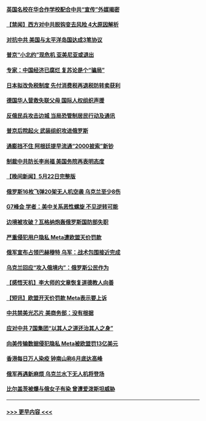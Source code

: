 #### [英国名校在华合作学校配合中共“宣传”外媒揭密](../pages/prog202/a103718513.md?t=05240043) 
#### [【禁闻】西方对中共脱钩变去风险 4大原因解析](../pages/prog202/a103718512.md?t=05240043) 
#### [对抗中共 美国与太平洋岛国达成3笔协议](../pages/prog202/a103718380.md?t=05240043) 
#### [普京“小北约”现危机 亚美尼亚或退出](../pages/prog202/a103718376.md?t=05240043) 
#### [专家：中国经济已腐烂 复苏论是个“骗局”](../pages/prog202/a103718368.md?t=05240043) 
#### [日本拟改免税制度 先付消费税再退税防转卖获利](../pages/prog202/a103718329.md?t=05240043) 
#### [德国华人营救失联父母 国际人权组织声援](../pages/prog202/a103718317.md?t=05240043) 
#### [反俄民兵攻击边城 当局恐管制居民行动及通讯](../pages/prog202/a103718301.md?t=05240043) 
#### [普京后院起火 武装组织攻进俄罗斯](../pages/prog202/a103718286.md?t=05240043) 
#### [通膨挡不住 阿根廷提早流通“2000披索”新钞](../pages/prog202/a103718247.md?t=05240043) 
#### [制裁中共防长李尚福 美国务院再表明态度](../pages/prog202/a103718180.md?t=05240043) 
#### [【晚间新闻】5月22日完整版](../pages/prog202/a103718147.md?t=05240043) 
#### [俄罗斯16枚飞弹20架无人机空袭 乌克兰至少8伤](../pages/prog202/a103718157.md?t=05240043) 
#### [G7峰会 学者：美中关系恶性螺旋 不见逆转可能](../pages/prog202/a103718158.md?t=05240043) 
#### [边境被攻破？瓦格纳炮轰俄罗斯国防部失职](../pages/prog202/a103718070.md?t=05240043) 
#### [严重侵犯用户隐私 Meta遭欧盟天价罚款](../pages/prog202/a103718087.md?t=05240043) 
#### [俄军宣布占领巴赫穆特 乌军：战术包围接近完成](../pages/prog202/a103718042.md?t=05240043) 
#### [乌克兰回应“攻入俄境内”：俄罗斯公民作为](../pages/prog202/a103717968.md?t=05240043) 
#### [【感悟天机】李大师的文章恢复道德教人向善](../pages/prog202/a103717901.md?t=05240043) 
#### [【短讯】欧盟开天价罚款 Meta表示要上诉](../pages/prog202/a103717888.md?t=05240043) 
#### [中共禁美光芯片 美商务部：没有根据](../pages/prog202/a103717882.md?t=05240043) 
#### [应对中共 7国集团“以其人之道还治其人之身”](../pages/prog202/a103717870.md?t=05240043) 
#### [向美传输数据侵犯隐私 Meta被欧盟罚13亿美元](../pages/prog202/a103717781.md?t=05240043) 
#### [香港每日万人染疫 钟南山称6月底达高峰](../pages/prog202/a103717688.md?t=05240043) 
#### [俄军再遇新麻烦 乌克兰水下无人机将登场](../pages/prog202/a103717678.md?t=05240043) 
#### [比尔盖茨被爆与俄女子有染 曾遭爱泼斯坦威胁](../pages/prog202/a103717672.md?t=05240043) 

----
#### [ >>> 更早内容 <<< ](../indexes/prog202-earlier.md)
